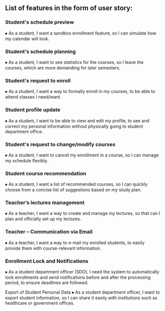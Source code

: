 ## List of features in the form of user story:

### Student's schedule preview
⦁	As a student, I want a sandbox enrollment feature, so I can simulate how my calendar will look.

### Student's schedule planning
⦁	As a student, I want to see statistics for the courses, so I leave the courses, which are more demanding for later semesters.

### Student's request to enroll
⦁	As a student, I want a way to formally enroll in my courses, to be able to attend classes I need/want.

### Student profile update
⦁	As a student, I want to be able to view and edit my profile, to see and correct my personal information without physically going to student department office.

### Student's request to change/modify courses
⦁	As a student, I want to cancel my enrollment in a course, so I can manage my schedule flexibly.

### Student course recommendation
⦁	As a student, I want a list of recommended courses, so I can quickly choose from a concise list of suggestions based on my study plan.

### Teacher’s lectures management
⦁	As a teacher, I want a way to create and manage my lectures, so that can I plan and officially set up my lectures.

### Teacher – Communication via Email
⦁	As a teacher, I want a way to e-mail my enrolled students, to easily provide them with course-relevant information.

### Enrollment Lock and Notifications
⦁	As a student department officer (SDO), I need the system to automatically lock enrollments and send notifications before and after the processing period, to ensure deadlines are followed.

Export of Student Personal Data
⦁	As a student department officer, I want to export student information, so I can share it easily with institutions such as healthcare or government offices.
